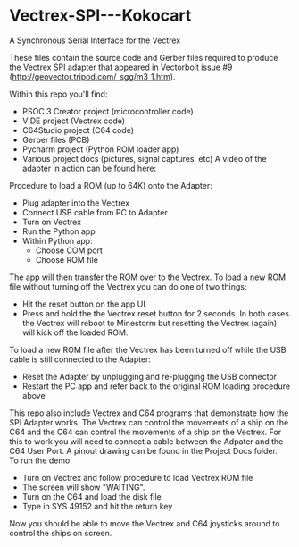 # Vectrex-SPI---Kokocart
A Synchronous Serial Interface for the Vectrex

These files contain the source code and Gerber files required to produce the Vectrex SPI adapter that appeared in Vectorbolt issue #9 (http://geovector.tripod.com/_sgg/m3_1.htm).   
 
Within this repo you'll find:
* PSOC 3 Creator project (microcontroller code)
* VIDE project (Vectrex code)
* C64Studio project (C64 code)
* Gerber files (PCB)
* Pycharm project (Python ROM loader app)
* Various project docs (pictures, signal captures, etc) 
A video of the adapter in action can be found here: 
 
Procedure to load a ROM (up to 64K) onto the Adapter: 
* Plug adapter into the Vectrex
* Connect USB cable from PC to Adapter
* Turn on Vectrex
* Run the Python app
* Within Python app:
  * Choose COM port
  * Choose ROM file 

The app will then transfer the ROM over to the Vectrex. 
To load a new ROM file without turning off the Vectrex you can do one of two things: 
* Hit the reset button on the app UI
* Press and hold the the Vectrex reset button for 2 seconds. In both cases the Vectrex will reboot to Minestorm but resetting the Vectrex (again) will kick off the loaded ROM.  

To load a new ROM file after the Vectrex has been turned off while the USB cable is still connected to the Adapter:
* Reset the Adapter by unplugging and re-plugging the USB connector 
* Restart the PC app and refer back to the original ROM loading procedure above 

This repo also include Vectrex and C64 programs that demonstrate how the SPI Adapter works. The Vectrex can control the movements of a ship on the C64 and the C64 can control the movements of a ship on the Vectrex. For this to work you will need to connect a cable between the Adpater and the C64 User Port. A pinout drawing can be found in the Project Docs folder.  
To run the demo:
* Turn on Vectrex and follow procedure to load Vectrex ROM file
* The screen will show "WAITING".
* Turn on the C64 and load the disk file
* Type in SYS 49152 and hit the return key  

Now you should be able to move the Vectrex and C64 joysticks around to control the ships on screen.  


